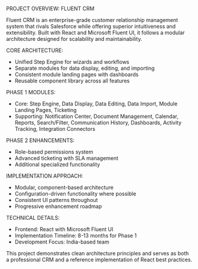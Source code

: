 PROJECT OVERVIEW: FLUENT CRM

Fluent CRM is an enterprise-grade customer relationship management system that rivals Salesforce while offering superior intuitiveness and extensibility. Built with React and Microsoft Fluent UI, it follows a modular architecture designed for scalability and maintainability.

CORE ARCHITECTURE:
- Unified Step Engine for wizards and workflows
- Separate modules for data display, editing, and importing
- Consistent module landing pages with dashboards
- Reusable component library across all features

PHASE 1 MODULES:
- Core: Step Engine, Data Display, Data Editing, Data Import, Module Landing Pages, Ticketing
- Supporting: Notification Center, Document Management, Calendar, Reports, Search/Filter, Communication History, Dashboards, Activity Tracking, Integration Connectors

PHASE 2 ENHANCEMENTS:
- Role-based permissions system
- Advanced ticketing with SLA management
- Additional specialized functionality

IMPLEMENTATION APPROACH:
- Modular, component-based architecture
- Configuration-driven functionality where possible
- Consistent UI patterns throughout
- Progressive enhancement roadmap

TECHNICAL DETAILS:
- Frontend: React with Microsoft Fluent UI
- Implementation Timeline: 8-13 months for Phase 1
- Development Focus: India-based team

This project demonstrates clean architecture principles and serves as both a professional CRM and a reference implementation of React best practices.